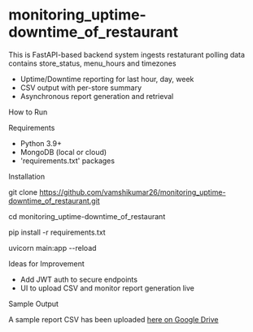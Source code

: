 # monitoring_uptime-downtime_of_restaurant

This is FastAPI-based backend system ingests restaturant polling data contains store_status, menu_hours and timezones

- Uptime/Downtime reporting for last hour, day, week
- CSV output with per-store summary
- Asynchronous report generation and retrieval


How to Run

Requirements 

- Python 3.9+
- MongoDB (local or cloud)
- 'requirements.txt' packages

Installation

git clone https://github.com/vamshikumar26/monitoring_uptime-downtime_of_restaurant.git

cd monitoring_uptime-downtime_of_restaurant

pip install -r requirements.txt

uvicorn main:app --reload

Ideas for Improvement
- Add JWT auth to secure endpoints
- UI to upload CSV and monitor report generation live

Sample Output

A sample report CSV has been uploaded [here on Google Drive](https://drive.google.com/file/d/1_VG8MkasFc3qsCAkyx11qQwF1YOyq2eK/view?usp=drive_link)


